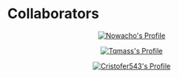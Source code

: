 # Collaborators

<p align="center"><a href="https://github.com/Nowacho"><img src="https://github-widgetbox.vercel.app/api/profile?username=Nowacho&data=followers,repositories,stars,commits" alt="Nowacho's Profile"></a></p>
<p align="center"><a href="https://github.com/Tqmass"><img src="https://github-widgetbox.vercel.app/api/profile?username=Tqmass&data=followers,repositories,stars,commits" alt="Tqmass's Profile"></a></p>
<p align="center"><a href="https://github.com/Cristofer543"><img src="https://github-widgetbox.vercel.app/api/profile?username=Cristofer543&data=followers,repositories,stars,commits" alt="Cristofer543's Profile"></a></p>
